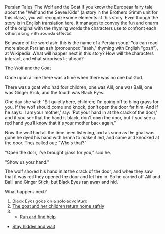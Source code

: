 Persian Tales: The Wolf and the Goat
If you know the European fairy tale about the "Wolf and the Seven Kids" (a story in the Brothers Grimm unit for this class), you will recognize some elements of this story. Even though the story is in English translation here, it manages to convey the fun and charm of the original with the rhyming words the characters use to confront each other, along with sounds effects!

Be aware of the word ash: this is the name of a Persian soup! You can read more about Persian ash (pronounced "aash," rhyming with English "gosh"), at Wikipedia.
What will happen next in this story? How will the characters interact, and what surprises lie ahead?

The Wolf and the Goat

Once upon a time there was a time when there was no one but God.

There was a goat who had four children, one was Alil, one was Balil, one was Ginger Stick, and the fourth was Black Eyes.

One day she said: "Sit quietly here, children; I'm going off to bring grass for you. If the wolf should come and knock, don't open the door for him. And if he says: 'I am your mother,' say: 'Put your hand in at the crack of the door,' and if you see that the hand is black, don't open the door, but if you see a red hand you'll know that it's your mother back again."

Now the wolf had all the time been listening, and as soon as the goat was gone he dyed his hand with henna to make it red, and came and knocked at the door. They called out: "Who's that?"

"Open the door, I've brought grass for you," said he.

"Show us your hand."

The wolf shoved his hand in at the crack of the door, and when they saw that it was red they opened the door and let him in. So he carried off Alil and Balil and Ginger Stick, but Black Eyes ran away and hid.

What happens next?
1. [Black Eyes goes on a solo adventure](black-eyes-adventure.md)
2. [The goat and her children return home safely](goat-returns.md)
3. - [Run and find help](run_for_help.md)
- [Stay hidden and wait](stay_hidden.md)

